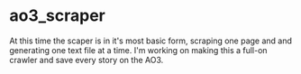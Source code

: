 # ao3_scraper

At this time the scaper is in it's most basic form, scraping one page and and generating one text file at a time. I'm working on making this a full-on crawler and save every story on the AO3. 
